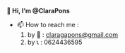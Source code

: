 <strong>👋  Hi, I’m @ClaraPons</strong>

- 📫 How to reach me :
    1) by 📧 : claragapons@gmail.com
    2) by 📞 : 0624436595

<!---
ClaraPons/ClaraPons is a ✨ special ✨ repository because its `README.md` (this file) appears on your GitHub profile.
You can click the Preview link to take a look at your changes.
--->
